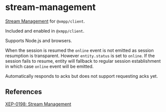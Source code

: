 # stream-management

[Stream Management](https://xmpp.org/extensions/xep-0198.html) for `@xmpp/client`.

Included and enabled in `@xmpp/client`.

Supports Node.js and browsers.

When the session is resumed the `online` event is not emitted as session resumption is transparent.
However `entity.status` is set to `online`.
If the session fails to resume, entity will fallback to regular session establishment in which case `online` event will be emitted.

Automatically responds to acks but does not support requesting acks yet.

## References

[XEP-0198: Stream Management](https://xmpp.org/extensions/xep-0198.html#inline-enable)
